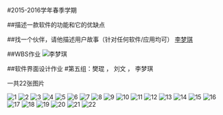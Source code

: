 #2015-2016学年春季学期
 
 
##描述一款软件的功能和它的优缺点


##找一个伙伴，请他描述用户故事（针对任何软件/应用均可）
[李梦琪](https://github.com/12345678900000000/Software/blob/master/%E7%94%A8%E6%88%B7%E6%95%85%E4%BA%8B.md)

##WBS作业
![李梦琪](https://cloud.githubusercontent.com/assets/14888633/11033521/ce558402-871e-11e5-80cb-87ff4814b5ca.png)

##软件界面设计作业
#第五组：樊琨 ， 刘文 ， 李梦琪

一共22张图片

![1](https://cloud.githubusercontent.com/assets/14888633/11363455/153b849a-92d5-11e5-9b64-b8d65f0e8b0c.jpg)
![2](https://cloud.githubusercontent.com/assets/14888633/11363458/1546f956-92d5-11e5-866e-4079769e170c.jpg)
![3](https://cloud.githubusercontent.com/assets/14888633/11363456/1545c216-92d5-11e5-844c-ee0d096ab3f8.jpg)
![4](https://cloud.githubusercontent.com/assets/14888633/11363457/154667ac-92d5-11e5-93e1-4074af887008.jpg)
![5](https://cloud.githubusercontent.com/assets/14888633/11363459/15481fac-92d5-11e5-9c70-6c522bbdd2f1.jpg)
![6](https://cloud.githubusercontent.com/assets/14888633/11363460/154d00d0-92d5-11e5-9fa3-d64a5c18b5e2.jpg)
![7](https://cloud.githubusercontent.com/assets/14888633/11363461/1562b7d6-92d5-11e5-8a13-d211c1737748.jpg)
![8](https://cloud.githubusercontent.com/assets/14888633/11363465/156b5a12-92d5-11e5-8608-9a103e9d0faa.jpg)
![9](https://cloud.githubusercontent.com/assets/14888633/11363462/1568ad26-92d5-11e5-80a2-bb7c3aa3cf19.jpg)
![10](https://cloud.githubusercontent.com/assets/14888633/11363463/156906d6-92d5-11e5-9fa9-b2d90d84d5db.jpg)
![11](https://cloud.githubusercontent.com/assets/14888633/11363464/156ab5f8-92d5-11e5-9ee0-f1fd56b2954d.jpg)
![12](https://cloud.githubusercontent.com/assets/14888633/11363468/157602a0-92d5-11e5-8960-d527b6b15b3f.jpg)
![13](https://cloud.githubusercontent.com/assets/14888633/11363466/156c36bc-92d5-11e5-896f-026f69487d55.jpg)
![14](https://cloud.githubusercontent.com/assets/14888633/11363467/1573c544-92d5-11e5-8989-27c75ff01c8b.jpg)
![15](https://cloud.githubusercontent.com/assets/14888633/11363469/1575f62a-92d5-11e5-93b9-148a821bf308.jpg)
![16](https://cloud.githubusercontent.com/assets/14888633/11363470/1577943a-92d5-11e5-9dc4-b5b22c2cb8b2.jpg)
![17](https://cloud.githubusercontent.com/assets/14888633/11363471/1579285e-92d5-11e5-8135-40bc90ef06f8.jpg)
![18](https://cloud.githubusercontent.com/assets/14888633/11363472/157e7a02-92d5-11e5-9a46-1f4459bbc1a1.jpg)
![19](https://cloud.githubusercontent.com/assets/14888633/11363473/158ef198-92d5-11e5-975a-4b647f82f458.jpg)
![20](https://cloud.githubusercontent.com/assets/14888633/11363475/1598c948-92d5-11e5-802d-4c6145be8fe0.jpg)
![21](https://cloud.githubusercontent.com/assets/14888633/11363474/15974a5a-92d5-11e5-809d-2c5762041049.jpg)
![22](https://cloud.githubusercontent.com/assets/14888633/11363476/159da940-92d5-11e5-8ece-2b31ef5bfbaf.jpg)
